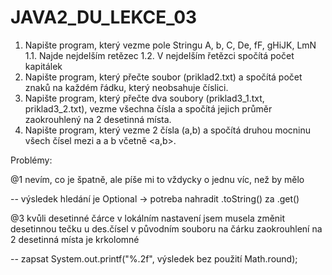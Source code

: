 # JAVA2_DU_LEKCE_03

1. Napište program, který vezme pole Stringu A, b, C, De, fF, gHiJK, LmN 1.1. Najde nejdelším retězec 1.2. V nejdelším řetězci spočítá počet kapitálek
2. Napište program, který přečte soubor (priklad2.txt) a spočítá počet znaků na každém řádku, který neobsahuje číslici.
3. Napište program, který přečte dva soubory (priklad3_1.txt, priklad3_2.txt), vezme všechna čísla a spočítá jejich průměr zaokrouhlený na 2 desetinná místa.
4. Napište program, který vezme 2 čísla (a,b) a spočítá druhou mocninu všech čísel mezi a a b včetně <a,b>.

Problémy:

@1  nevím, co je špatně, ale píše mi to vždycky o jednu víc, než by mělo

-- výsledek hledání je Optional ->  potreba nahradit .toString()  za .get()

@3  kvůli desetinné čárce v lokálním nastavení jsem musela změnit desetinnou tečku u des.čísel v původním souboru na čárku
    zaokrouhlení na 2 desetinná místa je krkolomné
    
-- zapsat System.out.printf("%.2f", výsledek bez použití Math.round);
